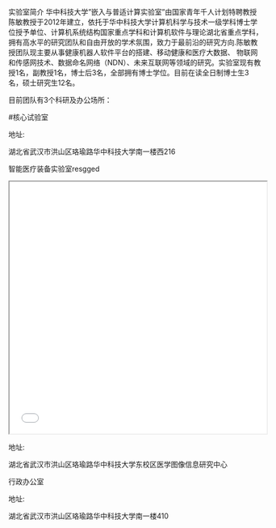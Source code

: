 ﻿实验室简介
华中科技大学”嵌入与普适计算实验室”由国家青年千人计划特聘教授陈敏教授于2012年建立，依托于华中科技大学计算机科学与技术一级学科博士学位授予单位、计算机系统结构国家重点学科和计算机软件与理论湖北省重点学科， 拥有高水平的研究团队和自由开放的学术氛围，致力于最前沿的研究方向.陈敏教授团队现主要从事健康机器人软件平台的搭建、移动健康和医疗大数据、 物联网和传感网技术、数据命名网络（NDN）、未来互联网等领域的研究。实验室现有教授1名，副教授1名，博士后3名，全部拥有博士学位。目前在读全日制博士生3名，硕士研究生12名。

目前团队有3个科研及办公场所：

#核心试验室



地址:

湖北省武汉市洪山区珞瑜路华中科技大学南一楼西216

智能医疗装备实验室resgged

<iframe height=498 width=510 src='智能医疗实验室.html'></iframe>



地址:

湖北省武汉市洪山区珞瑜路华中科技大学东校区医学图像信息研究中心

行政办公室



地址:

湖北省武汉市洪山区珞瑜路华中科技大学南一楼410